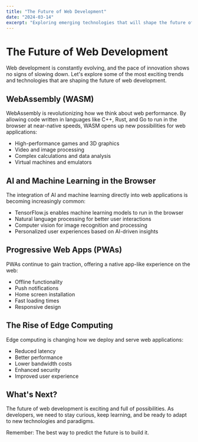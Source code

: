 ```yaml
---
title: "The Future of Web Development"
date: "2024-03-14"
excerpt: "Exploring emerging technologies that will shape the future of the web."
---
```


# The Future of Web Development

Web development is constantly evolving, and the pace of innovation shows no signs of slowing down. Let's explore some of the most exciting trends and technologies that are shaping the future of web development.

## WebAssembly (WASM)

WebAssembly is revolutionizing how we think about web performance. By allowing code written in languages like C++, Rust, and Go to run in the browser at near-native speeds, WASM opens up new possibilities for web applications:

- High-performance games and 3D graphics
- Video and image processing
- Complex calculations and data analysis
- Virtual machines and emulators

## AI and Machine Learning in the Browser

The integration of AI and machine learning directly into web applications is becoming increasingly common:

- TensorFlow.js enables machine learning models to run in the browser
- Natural language processing for better user interactions
- Computer vision for image recognition and processing
- Personalized user experiences based on AI-driven insights

## Progressive Web Apps (PWAs)

PWAs continue to gain traction, offering a native app-like experience on the web:

- Offline functionality
- Push notifications
- Home screen installation
- Fast loading times
- Responsive design

## The Rise of Edge Computing

Edge computing is changing how we deploy and serve web applications:

- Reduced latency
- Better performance
- Lower bandwidth costs
- Enhanced security
- Improved user experience

## What's Next?

The future of web development is exciting and full of possibilities. As developers, we need to stay curious, keep learning, and be ready to adapt to new technologies and paradigms.

Remember: The best way to predict the future is to build it. 